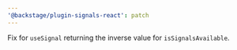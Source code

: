 ```yaml
---
'@backstage/plugin-signals-react': patch
---
```


Fix for `useSignal` returning the inverse value for `isSignalsAvailable`.
